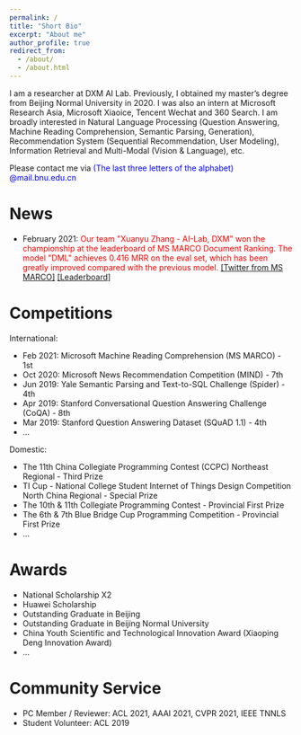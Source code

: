 ```yaml
---
permalink: /
title: "Short Bio"
excerpt: "About me"
author_profile: true
redirect_from: 
  - /about/
  - /about.html
---
```


I am a researcher at DXM AI Lab. Previously, I obtained my master’s degree from Beijing Normal University in 2020. I was also an intern at Microsoft Research Asia, Microsoft Xiaoice, Tencent Wechat and 360 Search. I am broadly interested in Natural Language Processing (Question Answering, Machine Reading Comprehension, Semantic Parsing, Generation), Recommendation System (Sequential Recommendation, User Modeling), Information Retrieval and Multi-Modal (Vision & Language), etc. 

Please contact me via <font color="blue">(The last three letters of the alphabet) @mail.bnu.edu.cn</font>

News
======

- February 2021: <font color="red">Our team "Xuanyu Zhang - AI-Lab, DXM" won the championship at the leaderboard of MS MARCO Document Ranking. The model "DML" achieves 0.416 MRR on the eval set, which has been greatly improved compared with the previous model.</font> [\[Twitter from MS MARCO\]](https://twitter.com/MSMarcoAI/status/1359965315875155976) [\[Leaderboard\]](https://microsoft.github.io/msmarco/#docranking)

Competitions
======
International:
- Feb 2021: Microsoft Machine Reading Comprehension (MS MARCO) \- 1st
- Oct 2020: Microsoft News Recommendation Competition (MIND) \- 7th
- Jun 2019: Yale Semantic Parsing and Text-to-SQL Challenge (Spider) \- 4th
- Apr 2019: Stanford Conversational Question Answering Challenge (CoQA) \- 8th 
- Mar 2019: Stanford Question Answering Dataset (SQuAD 1.1) \- 4th 
- ...

Domestic:
- The 11th China Collegiate Programming Contest (CCPC) Northeast Regional \- Third Prize
- TI Cup - National College Student Internet of Things Design Competition North China Regional - Special Prize
- The 10th & 11th Collegiate Programming Contest \- Provincial First Prize
- The 6th & 7th Blue Bridge Cup Programming Competition \- Provincial First Prize
- ...

Awards
======
- National Scholarship X2
- Huawei Scholarship
- Outstanding Graduate in Beijing
- Outstanding Graduate in Beijing Normal University 
- China Youth Scientific and Technological Innovation Award (Xiaoping Deng Innovation Award)
- ...

Community Service
======
- PC Member / Reviewer: ACL 2021, AAAI 2021, CVPR 2021, IEEE TNNLS
- Student Volunteer: ACL 2019
